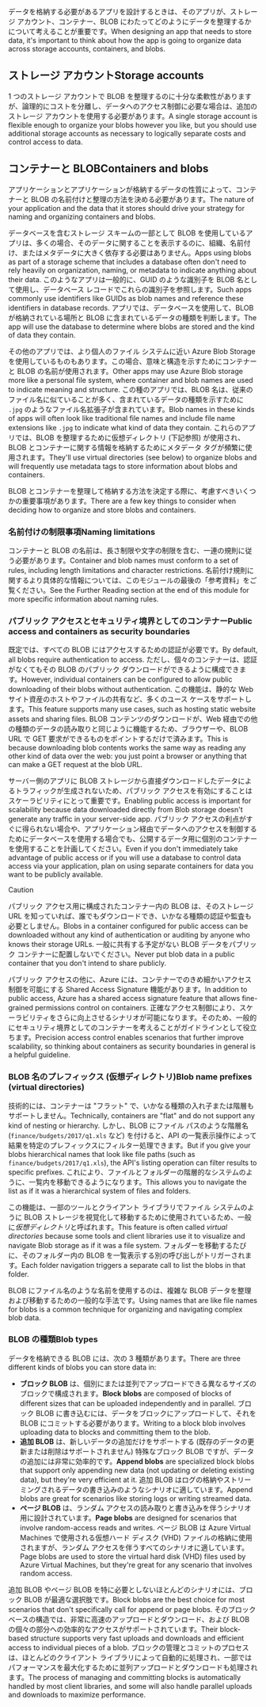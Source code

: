 <span data-ttu-id="281ae-101">データを格納する必要があるアプリを設計するときは、そのアプリが、ストレージ アカウント、コンテナー、BLOB にわたってどのようにデータを整理するかについて考えることが重要です。</span><span class="sxs-lookup"><span data-stu-id="281ae-101">When designing an app that needs to store data, it's important to think about how the app is going to organize data across storage accounts, containers, and blobs.</span></span>

## <a name="storage-accounts"></a><span data-ttu-id="281ae-102">ストレージ アカウント</span><span class="sxs-lookup"><span data-stu-id="281ae-102">Storage accounts</span></span>

<span data-ttu-id="281ae-103">1 つのストレージ アカウントで BLOB を整理するのに十分な柔軟性がありますが、論理的にコストを分離し、データへのアクセス制御に必要な場合は、追加のストレージ アカウントを使用する必要があります。</span><span class="sxs-lookup"><span data-stu-id="281ae-103">A single storage account is flexible enough to organize your blobs however you like, but you should use additional storage accounts as necessary to logically separate costs and control access to data.</span></span>

## <a name="containers-and-blobs"></a><span data-ttu-id="281ae-104">コンテナーと BLOB</span><span class="sxs-lookup"><span data-stu-id="281ae-104">Containers and blobs</span></span>

<span data-ttu-id="281ae-105">アプリケーションとアプリケーションが格納するデータの性質によって、コンテナーと BLOB の名前付けと整理の方法を決める必要があります。</span><span class="sxs-lookup"><span data-stu-id="281ae-105">The nature of your application and the data that it stores should drive your strategy for naming and organizing containers and blobs.</span></span>

<span data-ttu-id="281ae-106">データベースを含むストレージ スキームの一部として BLOB を使用しているアプリは、多くの場合、そのデータに関することを表示するのに、組織、名前付け、またはメタデータに大きく依存する必要はありません。</span><span class="sxs-lookup"><span data-stu-id="281ae-106">Apps using blobs as part of a storage scheme that includes a database often don't need to rely heavily on organization, naming, or metadata to indicate anything about their data.</span></span> <span data-ttu-id="281ae-107">このようなアプリは一般的に、GUID のような識別子を BLOB 名として使用し、データベース レコードでこれらの識別子を参照します。</span><span class="sxs-lookup"><span data-stu-id="281ae-107">Such apps commonly use identifiers like GUIDs as blob names and reference these identifiers in database records.</span></span> <span data-ttu-id="281ae-108">アプリでは、データベースを使用して、BLOB が格納されている場所と BLOB に含まれているデータの種類を判断します。</span><span class="sxs-lookup"><span data-stu-id="281ae-108">The app will use the database to determine where blobs are stored and the kind of data they contain.</span></span>

<span data-ttu-id="281ae-109">その他のアプリでは、より個人のファイル システムに近い Azure Blob Storage を使用しているものもあります。この場合、意味と構造を示すためにコンテナーと BLOB の名前が使用されます。</span><span class="sxs-lookup"><span data-stu-id="281ae-109">Other apps may use Azure Blob storage more like a personal file system, where container and blob names are used to indicate meaning and structure.</span></span> <span data-ttu-id="281ae-110">この種のアプリでは、BLOB 名は、従来のファイル名に似ていることが多く、含まれているデータの種類を示すために `.jpg` のようなファイル名拡張子が含まれています。</span><span class="sxs-lookup"><span data-stu-id="281ae-110">Blob names in these kinds of apps will often look like traditional file names and include file name extensions like `.jpg` to indicate what kind of data they contain.</span></span> <span data-ttu-id="281ae-111">これらのアプリでは、BLOB を整理するために仮想ディレクトリ (下記参照) が使用され、BLOB とコンテナーに関する情報を格納するためにメタデータ タグが頻繁に使用されます。</span><span class="sxs-lookup"><span data-stu-id="281ae-111">They'll use virtual directories (see below) to organize blobs and will frequently use metadata tags to store information about blobs and containers.</span></span>

<span data-ttu-id="281ae-112">BLOB とコンテナーを整理して格納する方法を決定する際に、考慮すべきいくつかの重要事項があります。</span><span class="sxs-lookup"><span data-stu-id="281ae-112">There are a few key things to consider when deciding how to organize and store blobs and containers.</span></span>

### <a name="naming-limitations"></a><span data-ttu-id="281ae-113">名前付けの制限事項</span><span class="sxs-lookup"><span data-stu-id="281ae-113">Naming limitations</span></span>

<span data-ttu-id="281ae-114">コンテナーと BLOB の名前は、長さ制限や文字の制限を含む、一連の規則に従う必要があります。</span><span class="sxs-lookup"><span data-stu-id="281ae-114">Container and blob names must conform to a set of rules, including length limitations and character restrictions.</span></span> <span data-ttu-id="281ae-115">名前付け規則に関するより具体的な情報については、このモジュールの最後の「参考資料」をご覧ください。</span><span class="sxs-lookup"><span data-stu-id="281ae-115">See the Further Reading section at the end of this module for more specific information about naming rules.</span></span>

### <a name="public-access-and-containers-as-security-boundaries"></a><span data-ttu-id="281ae-116">パブリック アクセスとセキュリティ境界としてのコンテナー</span><span class="sxs-lookup"><span data-stu-id="281ae-116">Public access and containers as security boundaries</span></span>

<span data-ttu-id="281ae-117">既定では、すべての BLOB にはアクセスするための認証が必要です。</span><span class="sxs-lookup"><span data-stu-id="281ae-117">By default, all blobs require authentication to access.</span></span> <span data-ttu-id="281ae-118">ただし、個々のコンテナーは、認証がなくてもその BLOB のパブリック ダウンロードができるように構成できます。</span><span class="sxs-lookup"><span data-stu-id="281ae-118">However, individual containers can be configured to allow public downloading of their blobs without authentication.</span></span> <span data-ttu-id="281ae-119">この機能は、静的な Web サイト資産のホストやファイルの共有など、多くのユース ケースをサポートします。</span><span class="sxs-lookup"><span data-stu-id="281ae-119">This feature supports many use cases, such as hosting static website assets and sharing files.</span></span> <span data-ttu-id="281ae-120">BLOB コンテンツのダウンロードが、Web 経由での他の種類のデータの読み取りと同じように機能するため、ブラウザーや、BLOB URL で GET 要求ができるものをポイントするだけで済みます。</span><span class="sxs-lookup"><span data-stu-id="281ae-120">This is because downloading blob contents works the same way as reading any other kind of data over the web: you just point a browser or anything that can make a GET request at the blob URL.</span></span>

<span data-ttu-id="281ae-121">サーバー側のアプリに BLOB ストレージから直接ダウンロードしたデータによるトラフィックが生成されないため、パブリック アクセスを有効にすることはスケーラビリティにとって重要です。</span><span class="sxs-lookup"><span data-stu-id="281ae-121">Enabling public access is important for scalability because data downloaded directly from Blob storage doesn't generate any traffic in your server-side app.</span></span> <span data-ttu-id="281ae-122">パブリック アクセスの利点がすぐに得られない場合や、アプリケーション経由でデータへのアクセスを制御するためにデータベースを使用する場合でも、公開するデータ用に個別のコンテナーを使用することを計画してください。</span><span class="sxs-lookup"><span data-stu-id="281ae-122">Even if you don't immediately take advantage of public access or if you will use a database to control data access via your application, plan on using separate containers for data you want to be publicly available.</span></span>

> [!CAUTION]
> <span data-ttu-id="281ae-123">パブリック アクセス用に構成されたコンテナー内の BLOB は、そのストレージ URL を知っていれば、誰でもダウンロードでき、いかなる種類の認証や監査も必要としません。</span><span class="sxs-lookup"><span data-stu-id="281ae-123">Blobs in a container configured for public access can be downloaded without any kind of authentication or auditing by anyone who knows their storage URLs.</span></span> <span data-ttu-id="281ae-124">一般に共有する予定がない BLOB データをパブリック コンテナーに配置しないでください。</span><span class="sxs-lookup"><span data-stu-id="281ae-124">Never put blob data in a public container that you don't intend to share publicly.</span></span>

<span data-ttu-id="281ae-125">パブリック アクセスの他に、Azure には、コンテナーでのきめ細かいアクセス制御を可能にする Shared Access Signature 機能があります。</span><span class="sxs-lookup"><span data-stu-id="281ae-125">In addition to public access, Azure has a shared access signature feature that allows fine-grained permissions control on containers.</span></span> <span data-ttu-id="281ae-126">正確なアクセス制御により、スケーラビリティをさらに向上させるシナリオが可能になります。そのため、一般的にセキュリティ境界としてのコンテナーを考えることがガイドラインとして役立ちます。</span><span class="sxs-lookup"><span data-stu-id="281ae-126">Precision access control enables scenarios that further improve scalability, so thinking about containers as security boundaries in general is a helpful guideline.</span></span>

### <a name="blob-name-prefixes-virtual-directories"></a><span data-ttu-id="281ae-127">BLOB 名のプレフィックス (仮想ディレクトリ)</span><span class="sxs-lookup"><span data-stu-id="281ae-127">Blob name prefixes (virtual directories)</span></span>

<span data-ttu-id="281ae-128">技術的には、コンテナーは "フラット" で、いかなる種類の入れ子または階層もサポートしません。</span><span class="sxs-lookup"><span data-stu-id="281ae-128">Technically, containers are "flat" and do not support any kind of nesting or hierarchy.</span></span> <span data-ttu-id="281ae-129">しかし、BLOB にファイル パスのような階層名 (`finance/budgets/2017/q1.xls` など) を付けると、API の一覧表示操作によって結果を特定のプレフィックスにフィルター処理できます。</span><span class="sxs-lookup"><span data-stu-id="281ae-129">But if you give your blobs hierarchical names that look like file paths (such as `finance/budgets/2017/q1.xls`), the API's listing operation can filter results to specific prefixes.</span></span> <span data-ttu-id="281ae-130">これにより、ファイルとフォルダーの階層的なシステムのように、一覧内を移動できるようになります。</span><span class="sxs-lookup"><span data-stu-id="281ae-130">This allows you to navigate the list as if it was a hierarchical system of files and folders.</span></span>

<span data-ttu-id="281ae-131">この機能は、一部のツールとクライアント ライブラリでファイル システムのように BLOB ストレージを視覚化して移動するために使用されているため、一般に*仮想ディレクトリ*と呼ばれます。</span><span class="sxs-lookup"><span data-stu-id="281ae-131">This feature is often called *virtual directories* because some tools and client libraries use it to visualize and navigate Blob storage as if it was a file system.</span></span> <span data-ttu-id="281ae-132">フォルダーを移動するたびに、そのフォルダー内の BLOB を一覧表示する別の呼び出しがトリガーされます。</span><span class="sxs-lookup"><span data-stu-id="281ae-132">Each folder navigation triggers a separate call to list the blobs in that folder.</span></span>

<span data-ttu-id="281ae-133">BLOB にファイル名のような名前を使用するのは、複雑な BLOB データを整理および移動するための一般的な手法です。</span><span class="sxs-lookup"><span data-stu-id="281ae-133">Using names that are like file names for blobs is a common technique for organizing and navigating complex blob data.</span></span>

### <a name="blob-types"></a><span data-ttu-id="281ae-134">BLOB の種類</span><span class="sxs-lookup"><span data-stu-id="281ae-134">Blob types</span></span>

<span data-ttu-id="281ae-135">データを格納できる BLOB には、次の 3 種類があります。</span><span class="sxs-lookup"><span data-stu-id="281ae-135">There are three different kinds of blobs you can store data in:</span></span>

- <span data-ttu-id="281ae-136">**ブロック BLOB** は、個別にまたは並列でアップロードできる異なるサイズのブロックで構成されます。</span><span class="sxs-lookup"><span data-stu-id="281ae-136">**Block blobs** are composed of blocks of different sizes that can be uploaded independently and in parallel.</span></span> <span data-ttu-id="281ae-137">ブロック BLOB に書き込むには、データをブロックにアップロードして、それを BLOB にコミットする必要があります。</span><span class="sxs-lookup"><span data-stu-id="281ae-137">Writing to a block blob involves uploading data to blocks and committing them to the blob.</span></span>
- <span data-ttu-id="281ae-138">**追加 BLOB** は、新しいデータの追加だけをサポートする (既存のデータの更新または削除はサポートされません) 特殊なブロック BLOB ですが、データの追加には非常に効率的です。</span><span class="sxs-lookup"><span data-stu-id="281ae-138">**Append blobs** are specialized block blobs that support only appending new data (not updating or deleting existing data), but they're very efficient at it.</span></span> <span data-ttu-id="281ae-139">追加 BLOB はログの格納やストリーミングされるデータの書き込みのようなシナリオに適しています。</span><span class="sxs-lookup"><span data-stu-id="281ae-139">Append blobs are great for scenarios like storing logs or writing streamed data.</span></span>
- <span data-ttu-id="281ae-140">**ページ BLOB** は、ランダム アクセスの読み取りと書き込みを伴うシナリオ用に設計されています。</span><span class="sxs-lookup"><span data-stu-id="281ae-140">**Page blobs** are designed for scenarios that involve random-access reads and writes.</span></span> <span data-ttu-id="281ae-141">ページ BLOB は Azure Virtual Machines で使用される仮想ハード ディスク (VHD) ファイルの格納に使用されますが、ランダム アクセスを伴うすべてのシナリオに適しています。</span><span class="sxs-lookup"><span data-stu-id="281ae-141">Page blobs are used to store the virtual hard disk (VHD) files used by Azure Virtual Machines, but they're great for any scenario that involves random access.</span></span>

<span data-ttu-id="281ae-142">追加 BLOB やページ BLOB を特に必要としないほとんどのシナリオには、ブロック BLOB が最適な選択肢です。</span><span class="sxs-lookup"><span data-stu-id="281ae-142">Block blobs are the best choice for most scenarios that don't specifically call for append or page blobs.</span></span> <span data-ttu-id="281ae-143">そのブロック ベースの構造では、非常に高速のアップロードとダウンロード、および BLOB の個々の部分への効率的なアクセスがサポートされています。</span><span class="sxs-lookup"><span data-stu-id="281ae-143">Their block-based structure supports very fast uploads and downloads and efficient access to individual pieces of a blob.</span></span> <span data-ttu-id="281ae-144">ブロックの管理とコミットのプロセスは、ほとんどのクライアント ライブラリによって自動的に処理され、一部ではパフォーマンスを最大化するために並列アップロードとダウンロードも処理されます。</span><span class="sxs-lookup"><span data-stu-id="281ae-144">The process of managing and committing blocks is automatically handled by most client libraries, and some will also handle parallel uploads and downloads to maximize performance.</span></span>
